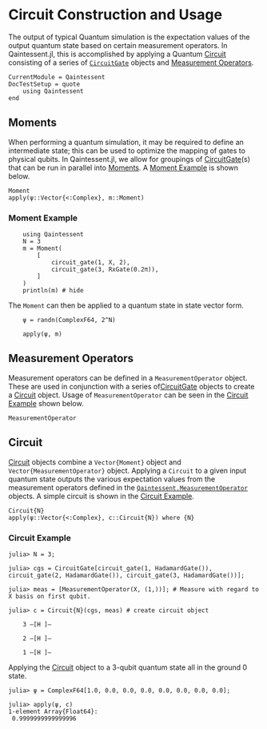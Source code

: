 # Circuit Construction and Usage

The output of typical Quantum simulation is the expectation values of the output quantum state based on certain measurement operators. In Qaintessent.jl, this is accomplished by applying a Quantum [Circuit](@ref) consisting of a  series of [`CircuitGate`](@ref) objects and [Measurement Operators](@ref).

```@meta
CurrentModule = Qaintessent
DocTestSetup = quote
    using Qaintessent
end
```

## Moments
When performing a quantum simulation, it may be required to define an intermediate state; this can be used to optimize the mapping of gates to physical qubits. In Qaintessent.jl, we allow for groupings of [CircuitGate](@ref)(s) that can be run in parallel into [Moments](@ref). A [Moment Example](@ref) is shown below.

```@docs
Moment
apply(ψ::Vector{<:Complex}, m::Moment)
```
### Moment Example

```@example Moment
    using Qaintessent
    N = 3
    m = Moment(
        [
            circuit_gate(1, X, 2),
            circuit_gate(3, RxGate(0.2π)),
        ]
    )
    println(m) # hide
```
The `Moment` can then be applied to a quantum state in state vector form.

```@example Moment
    ψ = randn(ComplexF64, 2^N)

    apply(ψ, m)
```

## Measurement Operators
Measurement operators can be defined in a `MeasurementOperator` object. These are used in conjunction with a series of[CircuitGate](@ref) objects to create a [Circuit](@ref) object. Usage of `MeasurementOperator` can be seen in the [Circuit Example](@ref) shown below.

```@docs
MeasurementOperator
```

## Circuit
[Circuit](@ref) objects combine a `Vector{Moment}` object and `Vector{MeasurementOperator}` object. Applying a `Circuit` to a given input quantum state outputs the various expectation values from the measurement operators defined in the [`Qaintessent.MeasurementOperator`](@ref) objects. A simple circuit is shown in the [Circuit Example](@ref).

```@docs
Circuit{N}
apply(ψ::Vector{<:Complex}, c::Circuit{N}) where {N}
```

### Circuit Example

```jldoctest Circuit
julia> N = 3;

julia> cgs = CircuitGate[circuit_gate(1, HadamardGate()), circuit_gate(2, HadamardGate()), circuit_gate(3, HadamardGate())];

julia> meas = [MeasurementOperator(X, (1,))]; # Measure with regard to X basis on first qubit.

julia> c = Circuit{N}(cgs, meas) # create circuit object

    3 —[H ]—
            
    2 —[H ]—
            
    1 —[H ]—

```
Applying the [Circuit](@ref) object to a 3-qubit quantum state all in the ground 0 state.

```jldoctest Circuit
julia> ψ = ComplexF64[1.0, 0.0, 0.0, 0.0, 0.0, 0.0, 0.0, 0.0];

julia> apply(ψ, c)
1-element Array{Float64}:
 0.9999999999999996
```
